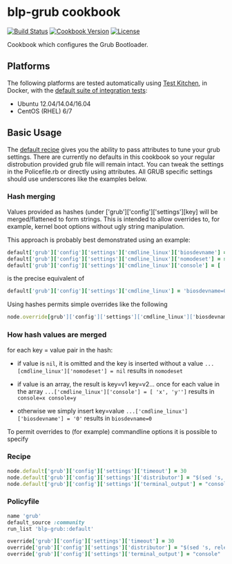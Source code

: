 # blp-grub cookbook

[![Build Status](https://img.shields.io/travis/bloomberg-cookbooks/grub.svg)](https://travis-ci.org/bloomberg-cookbooks/grub)
[![Cookbook Version](https://img.shields.io/cookbook/v/blp-grub.svg)](https://supermarket.chef.io/cookbooks/blp-grub)
[![License](https://img.shields.io/github/license/bloomberg-cookbooks/grub.svg?maxAge=2592000)](http://www.apache.org/licenses/LICENSE-2.0)

Cookbook which configures the Grub Bootloader.

## Platforms

The following platforms are tested automatically
using [Test Kitchen][0], in Docker, with
the [default suite of integration tests][2]:

- Ubuntu 12.04/14.04/16.04
- CentOS (RHEL) 6/7

## Basic Usage
The [default recipe](recipes/default.rb) gives you the ability to pass
attributes to tune your grub settings.  There are currently no
defaults in this cookbook so your regular distrobution provided grub
file will remain intact.  You can tweak the settings in the
Policefile.rb or directly using attributes. All GRUB specific settings
should use underscores like the examples below.

### Hash merging
Values provided as hashes (under ['grub']['config']['settings'][key] will be merged/flattened to form strings.
This is intended to allow overrides to, for example, kernel boot options without ugly string manipulation.

This approach is probably best demonstrated using an example:

```ruby
default['grub']['config']['settings']['cmdline_linux']['biosdevname'] = '0'
default['grub']['config']['settings']['cmdline_linux']['nomodeset'] = nil
default['grub']['config']['settings']['cmdline_linux']['console'] = [ 'tty0', 'ttyS1,115200n8']
```

is the precise equivalent of
```ruby
default['grub']['config']['settings']['cmdline_linux'] = 'biosdevname=0 nomodeset console=tty0 console=ttyS1,115200n8'
```

Using hashes permits simple overrides like the following
```ruby
node.override[grub']['config']['settings']['cmdline_linux']['biosdevname'] = '1'
```

### How hash values are merged
for each key = value pair in the hash:

  * if value is `nil`, it is omitted and the key is inserted without a value
    `...[cmdline_linux']['nomodeset'] = nil` results in `nomodeset`

  * if value is an array, the result is key=v1 key=v2... once for each value in the array
    `...['cmdline_linux']['console'] = [ 'x', 'y'']` results in `console=x console=y`

  * otherwise we simply insert key=value
    `...['cmdline_linux']['biosdevname'] = '0'` results in `biosdevname=0`


To permit overrides to (for example) commandline options it is possible to specify

### Recipe
```ruby
node.default['grub']['config']['settings']['timeout'] = 30
node.default['grub']['config']['settings']['distributor'] = "$(sed 's, release .*$,,g' /etc/system-release)"
node.default['grub']['config']['settings']['terminal_output'] = "console"
```

### Policyfile
``` ruby
name 'grub'
default_source :community
run_list 'blp-grub::default'

override['grub']['config']['settings']['timeout'] = 30
override['grub']['config']['settings']['distributor'] = "$(sed 's, release .*$,,g' /etc/system-release)"
override['grub']['config']['settings']['terminal_output'] = "console"
```

[0]: https://docs.ruby-lang.org/en/2.1.0/Gem/ConfigFile.html
[1]: https://rubygems.org/
[2]: https://github.com/bloomberg-cookbooks/grub/blob/master/test/integration/default/default_spec.rb
[3]: https://github.com/chef/omnibus
[4]: https://github.com/bloomberg-cookbooks/grub/blob/master/recipes/default.rb
